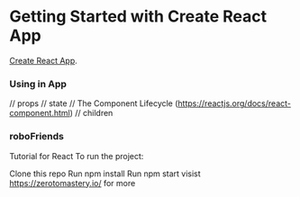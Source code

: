 # Getting Started with Create React App

[Create React App](https://github.com/facebook/create-react-app).


### Using in App
// props
// state
// The Component Lifecycle (https://reactjs.org/docs/react-component.html)
// children

### roboFriends

Tutorial for React To run the project:

Clone this repo
Run npm install
Run npm start
visist https://zerotomastery.io/ for more
